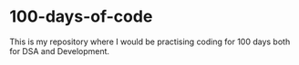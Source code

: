 # 100-days-of-code
This is my repository where I would be practising coding for 100 days both for DSA and Development.
